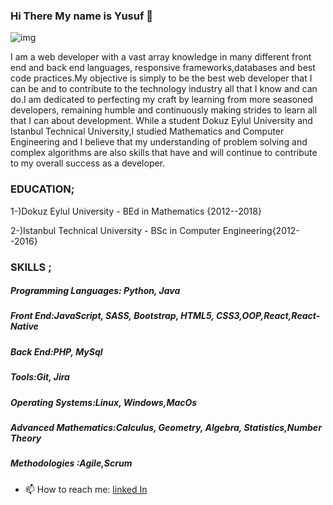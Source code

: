 ### Hi There My name is Yusuf  👋 


   ![img](https://user-images.githubusercontent.com/63063197/96527060-396a9480-124d-11eb-81ec-cd5d6c3aebe9.jpg)


I am a web developer with a vast array knowledge in many different front end and back end languages, responsive frameworks,databases and best code practices.My objective is simply to be the best web developer that I can be and to contribute to the technology industry all that I know and can do.I am dedicated to perfecting my craft by learning from more seasoned developers, remaining humble and continuously making strides to learn all that I can about development. While a student Dokuz Eylul University and Istanbul Technical University,I studied Mathematics and Computer Engineering and I believe that my understanding of problem solving and complex algorithms are also skills that have and will continue to contribute to my overall success as a developer.

### EDUCATION;

1-)Dokuz Eylul University - BEd in Mathematics {2012--2018}

2-)Istanbul Technical University - BSc in Computer Engineering{2012--2016}

### SKILLS ;

##### Programming Languages: Python, Java
##### Front End:JavaScript, SASS, Bootstrap, HTML5, CSS3,OOP,React,React-Native
##### Back End:PHP, MySql
##### Tools:Git, Jira
##### Operating Systems:Linux, Windows,MacOs
##### Advanced Mathematics:Calculus, Geometry, Algebra, Statistics,Number Theory
##### Methodologies :Agile,Scrum 

- 📫 How to reach me: [linked In](https://www.linkedin.com/in/yusuf-eryilmaz-ba91a419b/)


